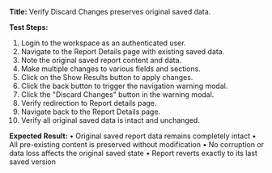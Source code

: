 **Title:** Verify Discard Changes preserves original saved data.

**Test Steps:**
1. Login to the workspace as an authenticated user.
2. Navigate to the Report Details page with existing saved data.
3. Note the original saved report content and data.
4. Make multiple changes to various fields and sections.
5. Click on  the Show Results button to apply changes.
6. Click the back button to trigger the navigation warning modal.
7. Click the "Discard Changes" button in the warning modal.
8. Verify redirection to Report details page.
9. Navigate back to the Report Details page.
10. Verify all original saved data is intact and unchanged.

**Expected Result:**
• Original saved report data remains completely intact
• All pre-existing content is preserved without modification
• No corruption or data loss affects the original saved state
• Report reverts exactly to its last saved version